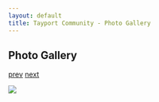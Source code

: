 ```yaml
---
layout: default
title: Tayport Community - Photo Gallery
---
```

## Photo Gallery

[prev](http://tayport.org.uk/photo/289) [next](http://tayport.org.uk/photo/291)

![ ](http://tayport.org.uk/media/290.jpg " ")

